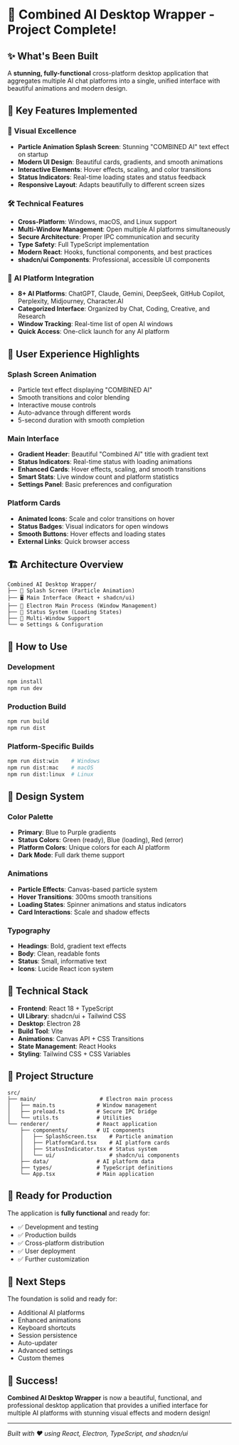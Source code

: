 # 🎉 Combined AI Desktop Wrapper - Project Complete!

## ✨ What's Been Built

A **stunning, fully-functional** cross-platform desktop application that aggregates multiple AI chat platforms into a single, unified interface with beautiful animations and modern design.

## 🚀 Key Features Implemented

### 🎨 **Visual Excellence**
- **Particle Animation Splash Screen**: Stunning "COMBINED AI" text effect on startup
- **Modern UI Design**: Beautiful cards, gradients, and smooth animations
- **Interactive Elements**: Hover effects, scaling, and color transitions
- **Status Indicators**: Real-time loading states and status feedback
- **Responsive Layout**: Adapts beautifully to different screen sizes

### 🛠 **Technical Features**
- **Cross-Platform**: Windows, macOS, and Linux support
- **Multi-Window Management**: Open multiple AI platforms simultaneously
- **Secure Architecture**: Proper IPC communication and security
- **Type Safety**: Full TypeScript implementation
- **Modern React**: Hooks, functional components, and best practices
- **shadcn/ui Components**: Professional, accessible UI components

### 🤖 **AI Platform Integration**
- **8+ AI Platforms**: ChatGPT, Claude, Gemini, DeepSeek, GitHub Copilot, Perplexity, Midjourney, Character.AI
- **Categorized Interface**: Organized by Chat, Coding, Creative, and Research
- **Window Tracking**: Real-time list of open AI windows
- **Quick Access**: One-click launch for any AI platform

## 🎯 **User Experience Highlights**

### **Splash Screen Animation**
- Particle text effect displaying "COMBINED AI"
- Smooth transitions and color blending
- Interactive mouse controls
- Auto-advance through different words
- 5-second duration with smooth completion

### **Main Interface**
- **Gradient Header**: Beautiful "Combined AI" title with gradient text
- **Status Indicators**: Real-time status with loading animations
- **Enhanced Cards**: Hover effects, scaling, and smooth transitions
- **Smart Stats**: Live window count and platform statistics
- **Settings Panel**: Basic preferences and configuration

### **Platform Cards**
- **Animated Icons**: Scale and color transitions on hover
- **Status Badges**: Visual indicators for open windows
- **Smooth Buttons**: Hover effects and loading states
- **External Links**: Quick browser access

## 🏗 **Architecture Overview**

```
Combined AI Desktop Wrapper/
├── 🎨 Splash Screen (Particle Animation)
├── 🖥️ Main Interface (React + shadcn/ui)
├── 🔧 Electron Main Process (Window Management)
├── 🎯 Status System (Loading States)
├── 📱 Multi-Window Support
└── ⚙️ Settings & Configuration
```

## 🚀 **How to Use**

### **Development**
```bash
npm install
npm run dev
```

### **Production Build**
```bash
npm run build
npm run dist
```

### **Platform-Specific Builds**
```bash
npm run dist:win    # Windows
npm run dist:mac    # macOS  
npm run dist:linux  # Linux
```

## 🎨 **Design System**

### **Color Palette**
- **Primary**: Blue to Purple gradients
- **Status Colors**: Green (ready), Blue (loading), Red (error)
- **Platform Colors**: Unique colors for each AI platform
- **Dark Mode**: Full dark theme support

### **Animations**
- **Particle Effects**: Canvas-based particle system
- **Hover Transitions**: 300ms smooth transitions
- **Loading States**: Spinner animations and status indicators
- **Card Interactions**: Scale and shadow effects

### **Typography**
- **Headings**: Bold, gradient text effects
- **Body**: Clean, readable fonts
- **Status**: Small, informative text
- **Icons**: Lucide React icon system

## 🔧 **Technical Stack**

- **Frontend**: React 18 + TypeScript
- **UI Library**: shadcn/ui + Tailwind CSS
- **Desktop**: Electron 28
- **Build Tool**: Vite
- **Animations**: Canvas API + CSS Transitions
- **State Management**: React Hooks
- **Styling**: Tailwind CSS + CSS Variables

## 📁 **Project Structure**

```
src/
├── main/                    # Electron main process
│   ├── main.ts             # Window management
│   ├── preload.ts          # Secure IPC bridge
│   └── utils.ts            # Utilities
└── renderer/               # React application
    ├── components/         # UI components
    │   ├── SplashScreen.tsx    # Particle animation
    │   ├── PlatformCard.tsx    # AI platform cards
    │   ├── StatusIndicator.tsx # Status system
    │   └── ui/                 # shadcn/ui components
    ├── data/               # AI platform data
    ├── types/              # TypeScript definitions
    └── App.tsx             # Main application
```

## 🎯 **Ready for Production**

The application is **fully functional** and ready for:
- ✅ Development and testing
- ✅ Production builds
- ✅ Cross-platform distribution
- ✅ User deployment
- ✅ Further customization

## 🚀 **Next Steps**

The foundation is solid and ready for:
- Additional AI platforms
- Enhanced animations
- Keyboard shortcuts
- Session persistence
- Auto-updater
- Advanced settings
- Custom themes

## 🎉 **Success!**

**Combined AI Desktop Wrapper** is now a beautiful, functional, and professional desktop application that provides a unified interface for multiple AI platforms with stunning visual effects and modern design!

---

*Built with ❤️ using React, Electron, TypeScript, and shadcn/ui*
